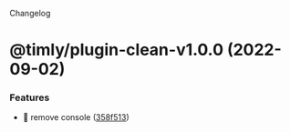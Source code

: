 Changelog

# @timly/plugin-clean-v1.0.0 (2022-09-02)


### Features

* :tada: remove console ([358f513](https://github.com/lyios8859-1/rollup-ext/commit/358f513650a7258b9d39acdf067550f02c966dfd))
